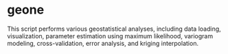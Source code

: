 # geone
This script performs various geostatistical analyses, including data loading, visualization, parameter estimation using maximum likelihood, variogram modeling, cross-validation, error analysis, and kriging interpolation.
